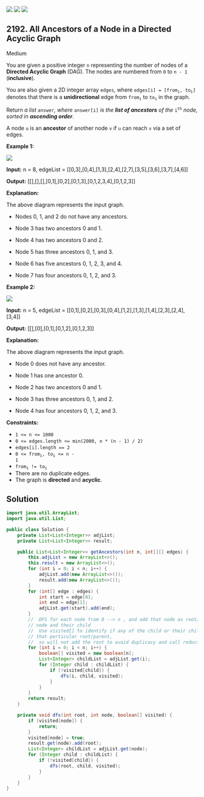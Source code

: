 [![](https://img.shields.io/github/stars/javadev/LeetCode-in-Java?label=Stars&style=flat-square)](https://github.com/javadev/LeetCode-in-Java)
[![](https://img.shields.io/github/forks/javadev/LeetCode-in-Java?label=Fork%20me%20on%20GitHub%20&style=flat-square)](https://github.com/javadev/LeetCode-in-Java/fork)
[![](https://img.shields.io/badge/-LeetCode%20in%20Kotlin-blue?style=flat-square)](https://github.com/javadev/LeetCode-in-Kotlin)

## 2192\. All Ancestors of a Node in a Directed Acyclic Graph

Medium

You are given a positive integer `n` representing the number of nodes of a **Directed Acyclic Graph** (DAG). The nodes are numbered from `0` to `n - 1` (**inclusive**).

You are also given a 2D integer array `edges`, where <code>edges[i] = [from<sub>i</sub>, to<sub>i</sub>]</code> denotes that there is a **unidirectional** edge from <code>from<sub>i</sub></code> to <code>to<sub>i</sub></code> in the graph.

Return _a list_ `answer`_, where_ `answer[i]` _is the **list of ancestors** of the_ <code>i<sup>th</sup></code> _node, sorted in **ascending order**_.

A node `u` is an **ancestor** of another node `v` if `u` can reach `v` via a set of edges.

**Example 1:**

![](https://assets.leetcode.com/uploads/2019/12/12/e1.png)

**Input:** n = 8, edgeList = \[\[0,3],[0,4],[1,3],[2,4],[2,7],[3,5],[3,6],[3,7],[4,6]]

**Output:** [[],[],[],[0,1],[0,2],[0,1,3],[0,1,2,3,4],[0,1,2,3]]

**Explanation:**

The above diagram represents the input graph.

- Nodes 0, 1, and 2 do not have any ancestors.

- Node 3 has two ancestors 0 and 1.

- Node 4 has two ancestors 0 and 2.

- Node 5 has three ancestors 0, 1, and 3.

- Node 6 has five ancestors 0, 1, 2, 3, and 4.

- Node 7 has four ancestors 0, 1, 2, and 3. 

**Example 2:**

![](https://assets.leetcode.com/uploads/2019/12/12/e2.png)

**Input:** n = 5, edgeList = \[\[0,1],[0,2],[0,3],[0,4],[1,2],[1,3],[1,4],[2,3],[2,4],[3,4]]

**Output:** [[],[0],[0,1],[0,1,2],[0,1,2,3]]

**Explanation:**

The above diagram represents the input graph.

- Node 0 does not have any ancestor.

- Node 1 has one ancestor 0.

- Node 2 has two ancestors 0 and 1.

- Node 3 has three ancestors 0, 1, and 2.

- Node 4 has four ancestors 0, 1, 2, and 3. 

**Constraints:**

*   `1 <= n <= 1000`
*   `0 <= edges.length <= min(2000, n * (n - 1) / 2)`
*   `edges[i].length == 2`
*   <code>0 <= from<sub>i</sub>, to<sub>i</sub> <= n - 1</code>
*   <code>from<sub>i</sub> != to<sub>i</sub></code>
*   There are no duplicate edges.
*   The graph is **directed** and **acyclic**.

## Solution

```java
import java.util.ArrayList;
import java.util.List;

public class Solution {
    private List<List<Integer>> adjList;
    private List<List<Integer>> result;

    public List<List<Integer>> getAncestors(int n, int[][] edges) {
        this.adjList = new ArrayList<>();
        this.result = new ArrayList<>();
        for (int i = 0; i < n; i++) {
            adjList.add(new ArrayList<>());
            result.add(new ArrayList<>());
        }
        for (int[] edge : edges) {
            int start = edge[0];
            int end = edge[1];
            adjList.get(start).add(end);
        }
        //  DFS for each node from 0 --> n , and add that node as root/parent into each reachable
        // node and their child
        //  Use visited[] to identify if any of the child or their childs are already visited for
        // that perticular root/parent,
        //  so will not add the root to avoid duplicacy and call reduction .
        for (int i = 0; i < n; i++) {
            boolean[] visited = new boolean[n];
            List<Integer> childList = adjList.get(i);
            for (Integer child : childList) {
                if (!visited[child]) {
                    dfs(i, child, visited);
                }
            }
        }
        return result;
    }

    private void dfs(int root, int node, boolean[] visited) {
        if (visited[node]) {
            return;
        }
        visited[node] = true;
        result.get(node).add(root);
        List<Integer> childList = adjList.get(node);
        for (Integer child : childList) {
            if (!visited[child]) {
                dfs(root, child, visited);
            }
        }
    }
}
```